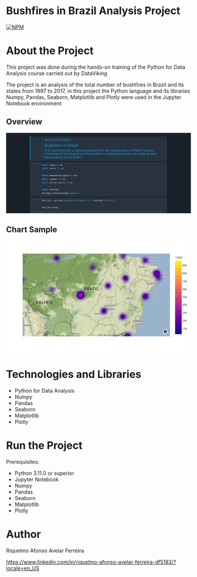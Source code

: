# Bushfires in Brazil Analysis Project
[![NPM](https://img.shields.io/npm/l/react)](https://github.com/RiquelmoFerreira/DataAnalysisBushfires_in_Brazil/blob/main/License)

# About the Project

This project was done during the hands-on training of the Python for Data Analysis course carried out by DataViking

The project is an analysis of the total number of bushfires in Brazil and its states from 1997 to 2017, in this project the Python language and its libraries Numpy, Pandas, Seaborn, Matplotlib and Plotly were used in the Jupyter Notebook environment

## Overview
![InitialVision](https://github.com/RiquelmoFerreira/Images/blob/main/5.png)

## Chart Sample
![ChartSample](https://github.com/RiquelmoFerreira/Images/blob/main/6.png)

# Technologies and Libraries

- Python for Data Analysis
- Numpy
- Pandas
- Seaborn
- Matplotlib
- Plotly

# Run the Project
Prerequisites:
- Python 3.11.0 or superior
- Jupyter Notebook
- Numpy
- Pandas
- Seaborn
- Matplotlib
- Plotly

# Author
Riquelmo Afonso Avelar Ferreira

https://www.linkedin.com/in/riquelmo-afonso-avelar-ferreira-df5183/?locale=en_US

